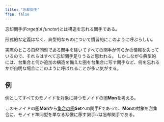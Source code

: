 ```yaml
---
title: "忘却関手"
free: false
---
```


忘却関手(*Forgetful functor*)とは構造を忘れる関手である。

形式的な定義はなく、典型的なものについて慣習的にこのように呼ぶらしい。

実際のところ自然同型である関手を除いてすべての関手が何らかの情報を失っているので、それらはすべて忘却関手足りうると思われる。
しかしながら典型的には、台集合と何か追加の構造を備えた圏を台集合に写す関手など、何を忘れるかが自明な場合にこのように呼ばれることが多い気がする。

## 例

例としてすべてのモノイドを対象に持つモノイドの圏$\mathbf{Mon}$を考える。

このモノイドの圏$\mathbf{Mon}$から[集合の圏](category-examples#set)$\mathbf{Set}$への関手$F$であって、$\mathbf{Mon}$の対象を台集合に、モノイド準同型を単なる写像に移す関手$U$は忘却関手である。
